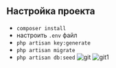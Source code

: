 
## Настройка проекта
- `composer install`
- настроить `.env` файл
- `php artisan key:generate`
- `php artisan migrate`
- `php artisan db:seed`
![git](https://user-images.githubusercontent.com/40661937/57198015-bed58880-6f76-11e9-8c17-1d8d301c813c.png)
![git1](https://user-images.githubusercontent.com/40661937/57198100-9437ff80-6f77-11e9-99b1-a441b6393e2d.png)
